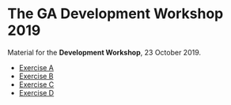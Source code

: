 # The GA Development Workshop 2019
Material for the **Development Workshop**, 23 October 2019.

-   [Exercise A](exercise-a/README.md)
-   [Exercise B](exercise-b/README.md)
-   [Exercise C](exercise-c/README.md)
-   [Exercise D](exercise-d/README.md)